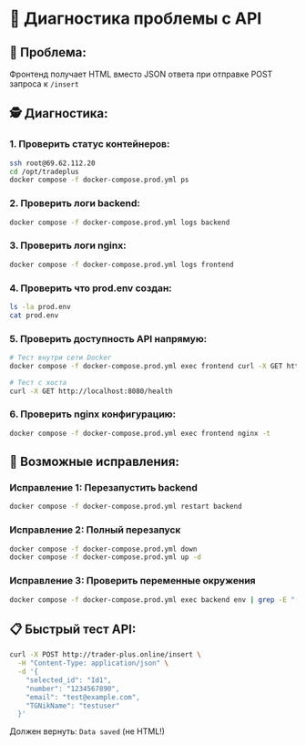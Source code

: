# 🔧 Диагностика проблемы с API

## 🚨 Проблема: 
Фронтенд получает HTML вместо JSON ответа при отправке POST запроса к `/insert`

## 🕵️ Диагностика:

### 1. Проверить статус контейнеров:
```bash
ssh root@69.62.112.20
cd /opt/tradeplus
docker compose -f docker-compose.prod.yml ps
```

### 2. Проверить логи backend:
```bash
docker compose -f docker-compose.prod.yml logs backend
```

### 3. Проверить логи nginx:
```bash
docker compose -f docker-compose.prod.yml logs frontend
```

### 4. Проверить что prod.env создан:
```bash
ls -la prod.env
cat prod.env
```

### 5. Проверить доступность API напрямую:
```bash
# Тест внутри сети Docker
docker compose -f docker-compose.prod.yml exec frontend curl -X GET http://backend:8080/health

# Тест с хоста
curl -X GET http://localhost:8080/health
```

### 6. Проверить nginx конфигурацию:
```bash
docker compose -f docker-compose.prod.yml exec frontend nginx -t
```

## 🔧 Возможные исправления:

### Исправление 1: Перезапустить backend
```bash
docker compose -f docker-compose.prod.yml restart backend
```

### Исправление 2: Полный перезапуск
```bash
docker compose -f docker-compose.prod.yml down
docker compose -f docker-compose.prod.yml up -d
```

### Исправление 3: Проверить переменные окружения
```bash
docker compose -f docker-compose.prod.yml exec backend env | grep -E "(EMAIL|DB|SMTP)"
```

## 📋 Быстрый тест API:
```bash
curl -X POST http://trader-plus.online/insert \
  -H "Content-Type: application/json" \
  -d '{
    "selected_id": "Id1",
    "number": "1234567890", 
    "email": "test@example.com",
    "TGNikName": "testuser"
  }'
```

Должен вернуть: `Data saved` (не HTML!) 